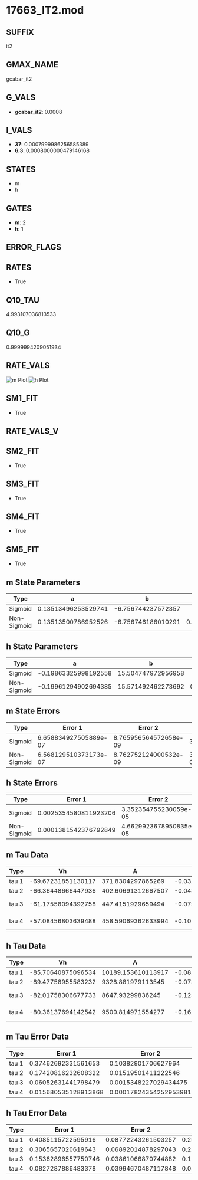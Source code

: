 # 17663_IT2.mod

## SUFFIX

it2

## GMAX_NAME

gcabar_it2

## G_VALS

- **gcabar_it2**: 0.0008

## I_VALS

- **37**: 0.0007999986256585389
- **6.3**: 0.0008000000479146168

## STATES

- m
- h

## GATES

- **m**: 2
- **h**: 1

## ERROR_FLAGS


## RATES

- True

## Q10_TAU

4.993107036813533

## Q10_G

0.9999994209051934

## RATE_VALS

![m Plot](/Users/pbozelos/Dropbox/icg-Chai-Panos/supermodels/output_markdown_files/Ca/17663_IT2.mod/images/m.png)
![h Plot](/Users/pbozelos/Dropbox/icg-Chai-Panos/supermodels/output_markdown_files/Ca/17663_IT2.mod/images/h.png)

## SM1_FIT

- True

## RATE_VALS_V

## SM2_FIT

- True

## SM3_FIT

- True

## SM4_FIT

- True

## SM5_FIT

- True

## m State Parameters

| Type | a | b | c | d |
| --- | --- | --- | --- | --- |
| Sigmoid | 0.13513496253529741 | -6.756744237572357 |
| Non-Sigmoid | 0.13513500786952526 | -6.756746186010291 | 0.9999998390394871 | 1.3511649726981417e-07 |

## h State Parameters

| Type | a | b | c | d |
| --- | --- | --- | --- | --- |
| Sigmoid | -0.19863325998192558 | 15.504747972956958 |
| Non-Sigmoid | -0.19961294902694385 | 15.571492462273692 | 0.9963403360666893 | -8.826544347364085e-06 |

## m State Errors

| Type | Error 1 | Error 2 | Error 3 |
| --- | --- | --- | --- |
| Sigmoid | 6.658834927505889e-07 | 8.765956564572658e-09 | 3.27143324580937e-07 |
| Non-Sigmoid | 6.568129510373173e-07 | 8.762752124000532e-09 | 3.2268703875295775e-07 |

## h State Errors

| Type | Error 1 | Error 2 | Error 3 |
| --- | --- | --- | --- |
| Sigmoid | 0.0025354580811923206 | 3.352354755230059e-05 | 0.0023658514278623094 |
| Non-Sigmoid | 0.0001381542376792849 | 4.6629923678950835e-05 | 0.00012891256333650758 |

## m Tau Data

| Type | Vh | A | b1 | b2 | c1 | c2 | d1 | d2 | e1 | e2 |
| --- | --- | --- | --- | --- | --- | --- | --- | --- | --- | --- |
| tau 1 | -69.67231851130117 | 371.8304297865269 | -0.03202728056992743 | -0.0892656527585954 |
| tau 2 | -66.36448666447936 | 402.60691312667507 | -0.0480561002484986 | 0.00022816805129921005 | -0.1123939664342921 | -0.001914631869102832 |
| tau 3 | -61.17558094392758 | 447.4151929659494 | -0.07586959176106656 | 0.000811388001291081 | -2.6797260427792146e-06 | -0.11225709700377205 | -0.002982252247917764 | -3.487136103922392e-05 |
| tau 4 | -57.08456803639488 | 458.59069362633994 | -0.10196078496435998 | 0.0017071060664867318 | -1.2028838865700958e-05 | 3.0155217374648126e-08 | -0.0992633774691218 | -0.0029187360198680823 | -6.656012994401026e-05 | -6.656753477009587e-07 |

## h Tau Data

| Type | Vh | A | b1 | b2 | c1 | c2 | d1 | d2 | e1 | e2 |
| --- | --- | --- | --- | --- | --- | --- | --- | --- | --- | --- |
| tau 1 | -85.70640875096534 | 10189.153610113917 | -0.08116618979316517 | -0.06952711036138241 |
| tau 2 | -89.47758955583232 | 9328.881979113545 | -0.07348074201751784 | 0.0003268558574272583 | -0.319872462867243 | -0.023828066984118677 |
| tau 3 | -82.01758306677733 | 8647.93299836245 | -0.12529647171106206 | 0.0016190809437638225 | -6.141686651670372e-06 | -0.21369725091489442 | -0.026565083597773483 | -0.0009575383499848536 |
| tau 4 | -80.36137694142542 | 9500.814971554277 | -0.1627244736613777 | 0.003002917399882707 | -2.1630478240861336e-05 | 5.2878175970460575e-08 | -0.09790753791844245 | -0.02257743749373412 | -0.003091304924737863 | -0.0001055009537001807 |

## m Tau Error Data

| Type | Error 1 | Error 2 | Error 3 |
| --- | --- | --- | --- |
| tau 1 | 0.37462692331561653 | 0.10382901706627964 | 0.18740856792952146 |
| tau 2 | 0.17420816232608322 | 0.01519501411222546 | 0.08714830726583797 |
| tau 3 | 0.06052631441798479 | 0.0015348227029434475 | 0.03027852298156925 |
| tau 4 | 0.015680535128913868 | 0.00017824354252953981 | 0.007844248370805235 |

## h Tau Error Data

| Type | Error 1 | Error 2 | Error 3 |
| --- | --- | --- | --- |
| tau 1 | 0.4085115722595916 | 0.08772243261503257 | 0.29375348554741854 |
| tau 2 | 0.3065657020619643 | 0.06892014878297043 | 0.22044600360248182 |
| tau 3 | 0.15362896557750746 | 0.03861066870744882 | 0.11047188668319931 |
| tau 4 | 0.0827287886483378 | 0.03994670487117848 | 0.05948881664757868 |


